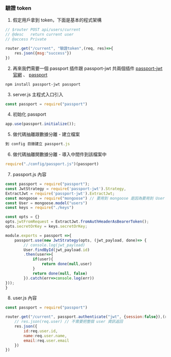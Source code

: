 ### 驗證 token

1. 假定用戶拿到 token，下面是基本的程式架構

```javascript
// $router POST api/users/current
// @desc   return current user
// @access Private

router.get("/current", "驗證token",(req, res)=>{
	res.json({msg:"success"})
})
```

2. 再來我們需要一個 passport 插件跟 passport-jwt 共兩個插件  [passport-jwt 官網](https://www.npmjs.com/package/passport-jwt)  、 [passport](https://www.npmjs.com/package/passport)

```shell
npm install passport-jwt passport
```

3.  server.js 主程式入口引入

```javascript
const passport = require("passport")
```

4. 初始化 passport

```javascript
app.use(passport.initialize());
```

5. 做代碼抽離跟數據分離 - 建立檔案

```javascript
到 config 目錄建立 passport.js
```

6. 做代碼抽離開數據分離 - 導入中間件到該檔案中

```javascript
require("./config/passport.js")(passport)
```

7. passport.js 內容

```javascript
const passport = require("passport");
const JwtStrategy = require('passport-jwt').Strategy,
ExtractJwt = require('passport-jwt').ExtractJwt;
const mongoose = require("mongoose") // 要用到 mongoose 是因為要用到 User (資料結構)
const User = mongoose.model("users")
const keys = require("./keys")

const opts = {}
opts.jwtFromRequest = ExtractJwt.fromAuthHeaderAsBearerToken();
opts.secretOrKey = keys.secretOrKey;

module.exports = passport =>{
	passport.use(new JwtStrategy(opts, (jwt_payload, done)=> {
		// console.log(jwt_payload)
		User.findById(jwt_payload.id)
		.then(user=>{
			if(user){
				return done(null,user)
			}
			return done(null, false)
		}).catch(err=>console.log(err))
}));
}
```

8. user.js 內容

```javascript
const passport = require("passport")

router.get("/current", passport.authenticate("jwt", {session:false}),(req, res)=>{
	// res.json(req.user) // 不需要把整個 user 資訊返回
	res.json({
		id:req.user.id,
		name:req.user.name,
		email:req.user.email
	})
})
```

